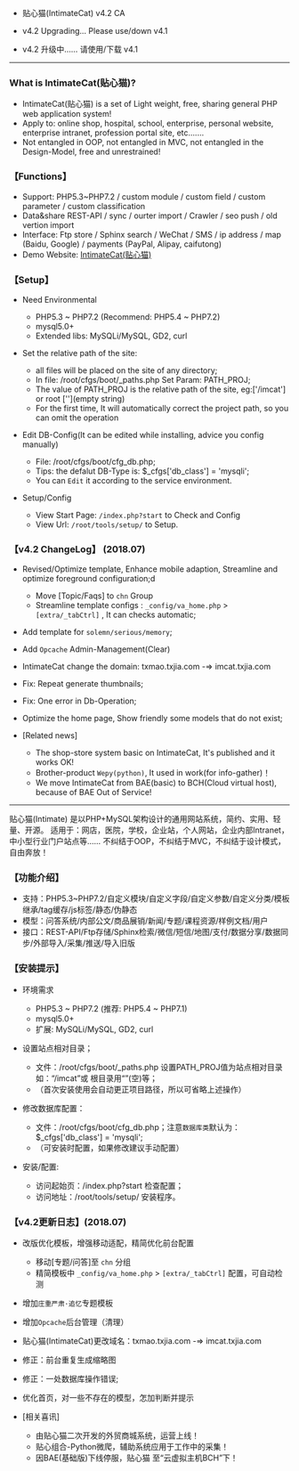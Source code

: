 


* 贴心猫(IntimateCat) v4.2 CA

* v4.2 Upgrading... Please use/down v4.1
* v4.2 升级中…… 请使用/下载 v4.1

--- --- --- --- --- --- --- --- --- 


### What is IntimateCat(贴心猫)?

* IntimateCat(贴心猫) is a set of Light weight, free, sharing general PHP web application system!
* Apply to: online shop, hospital, school, enterprise, personal website, enterprise intranet, profession portal site, etc.......
* Not entangled in OOP, not entangled in MVC, not entangled in the Design-Model, free and unrestrained!


### 【Functions】

* Support: PHP5.3~PHP7.2 / custom module / custom field / custom parameter / custom classification
* Data&share REST-API / sync / ourter import / Crawler / seo push / old vertion import
* Interface: Ftp store / Sphinx search / WeChat / SMS / ip address / map (Baidu, Google) / payments (PayPal, Alipay, caifutong)
* Demo Website: [IntimateCat(贴心猫)](http://imcat.txjia.com/)


### 【Setup】

* Need Environmental
  - PHP5.3 ~ PHP7.2 (Recommend: PHP5.4 ~ PHP7.2)
  - mysql5.0+
  - Extended libs: MySQLi/MySQL, GD2, curl

* Set the relative path of the site: 
  - all files will be placed on the site of any directory; 
  - In file: /root/cfgs/boot/_paths.php Set Param: PATH_PROJ; 
  - The value of PATH_PROJ is the relative path of the site, eg:['/imcat'] or root [''](empty string)
  - For the first time, It will automatically correct the project path, so you can omit the operation

* Edit DB-Config(It can be edited while installing, advice you config manually) 
  - File: /root/cfgs/boot/cfg_db.php; 
  - Tips: the defalut DB-Type is: $_cfgs['db_class'] = 'mysqli'; 
  - You can `Edit` it according to the service environment.

* Setup/Config 
  - View Start Page: `/index.php?start` to Check and Config
  - View Url: `/root/tools/setup/` to Setup.


### 【v4.2 ChangeLog】 (2018.07)

* Revised/Optimize template, Enhance mobile adaption, Streamline and optimize foreground configuration;d
  - Move [Topic/Faqs] to `chn` Group
  - Streamline template configs : `_config/va_home.php` > `[extra/_tabCtrl]` , It can checks automatic; 

* Add template for `solemn/serious/memory`;

* Add `Opcache` Admin-Management(Clear)

* IntimateCat change the domain: txmao.txjia.com -=> imcat.txjia.com

* Fix: Repeat generate thumbnails;

* Fix: One error in Db-Operation;

* Optimize the home page, Show friendly some models that do not exist;

* [Related news]
  - The shop-store system basic on IntimateCat, It's published and it works OK!
  - Brother-product `Wepy(python)`, It used in work(for info-gather)！
  - We move IntimateCat from BAE(basic) to BCH(Cloud virtual host), because of BAE Out of Service!


--- --- --- --- --- --- --- --- --- 

贴心猫(Intimate) 是以PHP+MySQL架构设计的通用网站系统，简约、实用、轻量、开源。
适用于：网店，医院，学校，企业站，个人网站，企业内部Intranet，中小型行业门户站点等……
不纠结于OOP，不纠结于MVC，不纠结于设计模式，自由奔放！


### 【功能介绍】

* 支持：PHP5.3~PHP7.2/自定义模块/自定义字段/自定义参数/自定义分类/模板继承/tag缓存/js标签/静态/伪静态
* 模型：问答系统/内部公文/商品展销/新闻/专题/课程资源/样例文档/用户
* 接口：REST-API/Ftp存储/Sphinx检索/微信/短信/地图/支付/数据分享/数据同步/外部导入/采集/推送/导入旧版


### 【安装提示】

* 环境需求
  - PHP5.3 ~ PHP7.2 (推荐: PHP5.4 ~ PHP7.1)
  - mysql5.0+
  - 扩展: MySQLi/MySQL, GD2, curl

* 设置站点相对目录；
  - 文件：/root/cfgs/boot/_paths.php 设置PATH_PROJ值为站点相对目录如：“/imcat”或 根目录用“”(空)等；
  - （首次安装使用会自动更正项目路径，所以可省略上述操作）

* 修改数据库配置：
  - 文件：/root/cfgs/boot/cfg_db.php；注意`数据库类`默认为：$_cfgs['db_class'] = 'mysqli';
  - （可安装时配置，如果修改建议手动配置）

* 安装/配置: 
  - 访问起始页：/index.php?start 检查配置；
  - 访问地址：/root/tools/setup/ 安装程序。


### 【v4.2更新日志】(2018.07)

* 改版优化模板，增强移动适配，精简优化前台配置
  - 移动[专题/问答]至 `chn` 分组
  - 精简模板中 `_config/va_home.php` > `[extra/_tabCtrl]` 配置，可自动检测

* 增加`庄重严肃·追忆`专题模板

* 增加`Opcache`后台管理（清理）

* 贴心猫(IntimateCat)更改域名：txmao.txjia.com -=> imcat.txjia.com

* 修正：前台重复生成缩略图

* 修正：一处数据库操作错误;

* 优化首页，对一些不存在的模型，怎加判断并提示

* [相关喜讯]
  - 由贴心猫二次开发的外贸商城系统，运营上线！
  - 贴心组合-Python微爬，辅助系统应用于工作中的采集！
  - 因BAE(基础版)下线停服，贴心猫 至“云虚拟主机BCH”下！

